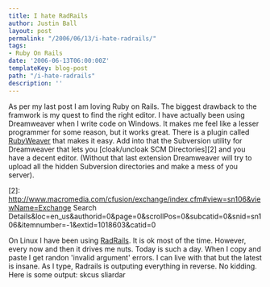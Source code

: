 ```yaml
---
title: I hate RadRails
author: Justin Ball
layout: post
permalink: "/2006/06/13/i-hate-radrails/"
tags:
- Ruby On Rails
date: '2006-06-13T06:00:00Z'
templateKey: blog-post
path: "/i-hate-radrails"
description: ''
---
```


As per my last post I am loving Ruby on Rails. The biggest drawback to the framwork is my quest to find the right editor.
I have actually been using Dreamweaver when I write code on Windows. It makes me feel like a lesser programmer for some reason,
but it works great. There is a plugin called [RubyWeaver][1] that makes it easy. Add into that the Subversion utility for
Dreamweaver that lets you [cloak/uncloak SCM Directories][2] and you have a decent editor.
(Without that last extension Dreamweaver will try to upload all the hidden Subversion directories and make a mess of you server).

 [1]: http://www.ridingtheclutch.com/
 [2]: http://www.macromedia.com/cfusion/exchange/index.cfm#view=sn106&viewName=Exchange Search Details&loc=en_us&authorid=0&page=0&scrollPos=0&subcatid=0&snid=sn106&itemnumber=-1&extid=1018603&catid=0

On Linux I have been using [RadRails][3]. It is ok most of the time. However, every now and then it drives me nuts.
Today is such a day. When I copy and paste I get randon 'invalid argument' errors. I can live with that but the latest is insane.
As I type, Radrails is outputing everything in reverse. No kidding. Here is some output:
skcus sliardar

 [3]: http://www.radrails.org/
